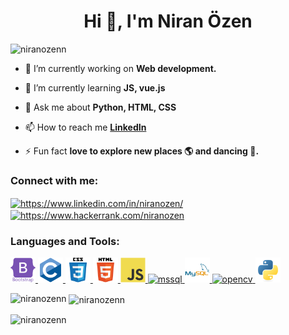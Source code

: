  <h1 align="center">Hi 👋, I'm Niran Özen</h1>
<p align="left"> <img src="https://komarev.com/ghpvc/?username=niranozenn&label=Profile%20views&color=0e75b6&style=flat" alt="niranozenn" /> </p>

- 🔭 I’m currently working on **Web development.**

- 🌱 I’m currently learning **JS, vue.js**

- 💬 Ask me about **Python, HTML, CSS**

- 📫 How to reach me **<a href="https://www.linkedin.com/in/niranozen/" rel="nofollow" target="blank">LinkedIn</a>**
 

- ⚡ Fun fact **love to explore new places 🌎 and dancing 💃.**

<h3 align="left">Connect with me:</h3>
<p align="left">
<a href="https://linkedin.com/in/https://www.linkedin.com/in/niranozen/" target="blank"><img align="center" src="https://raw.githubusercontent.com/rahuldkjain/github-profile-readme-generator/master/src/images/icons/Social/linked-in-alt.svg" alt="https://www.linkedin.com/in/niranozen/" height="30" width="40" /></a>
<a href="https://www.hackerrank.com/https://www.hackerrank.com/niranozen" target="blank"><img align="center" src="https://raw.githubusercontent.com/rahuldkjain/github-profile-readme-generator/master/src/images/icons/Social/hackerrank.svg" alt="https://www.hackerrank.com/niranozen" height="30" width="40" /></a>
</p>

<h3 align="left">Languages and Tools:</h3>
<p align="left"> <a href="https://getbootstrap.com" target="_blank" rel="noreferrer"> <img src="https://raw.githubusercontent.com/devicons/devicon/master/icons/bootstrap/bootstrap-plain-wordmark.svg" alt="bootstrap" width="40" height="40"/> </a> <a href="https://www.cprogramming.com/" target="_blank" rel="noreferrer"> <img src="https://raw.githubusercontent.com/devicons/devicon/master/icons/c/c-original.svg" alt="c" width="40" height="40"/> </a> <a href="https://www.w3schools.com/css/" target="_blank" rel="noreferrer"> <img src="https://raw.githubusercontent.com/devicons/devicon/master/icons/css3/css3-original-wordmark.svg" alt="css3" width="40" height="40"/> </a> <a href="https://www.w3.org/html/" target="_blank" rel="noreferrer"> <img src="https://raw.githubusercontent.com/devicons/devicon/master/icons/html5/html5-original-wordmark.svg" alt="html5" width="40" height="40"/> </a> <a href="https://developer.mozilla.org/en-US/docs/Web/JavaScript" target="_blank" rel="noreferrer"> <img src="https://raw.githubusercontent.com/devicons/devicon/master/icons/javascript/javascript-original.svg" alt="javascript" width="40" height="40"/> </a> <a href="https://www.microsoft.com/en-us/sql-server" target="_blank" rel="noreferrer"> <img src="https://www.svgrepo.com/show/303229/microsoft-sql-server-logo.svg" alt="mssql" width="40" height="40"/> </a> <a href="https://www.mysql.com/" target="_blank" rel="noreferrer"> <img src="https://raw.githubusercontent.com/devicons/devicon/master/icons/mysql/mysql-original-wordmark.svg" alt="mysql" width="40" height="40"/> </a> <a href="https://opencv.org/" target="_blank" rel="noreferrer"> <img src="https://www.vectorlogo.zone/logos/opencv/opencv-icon.svg" alt="opencv" width="40" height="40"/> </a> <a href="https://www.python.org" target="_blank" rel="noreferrer"> <img src="https://raw.githubusercontent.com/devicons/devicon/master/icons/python/python-original.svg" alt="python" width="40" height="40"/> </a> </p>

<p><img align="left" src="https://github-readme-stats.vercel.app/api/top-langs?username=niranozenn&show_icons=true&locale=en&layout=compact" alt="niranozenn" /></p>

<p>&nbsp;<img align="center" src="https://github-readme-stats.vercel.app/api?username=niranozenn&show_icons=true&locale=en" alt="niranozenn" /></p>

<p><img align="center" src="https://github-readme-streak-stats.herokuapp.com/?user=niranozenn&" alt="niranozenn" /></p>


<!---
niranozenn/niranozenn is a ✨ special ✨ repository because its `README.md` (this file) appears on your GitHub profile.
You can click the Preview link to take a look at your changes.
--->
